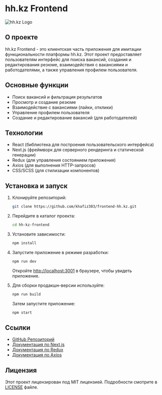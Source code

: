 # hh.kz Frontend

![hh.kz Logo](https://upload.wikimedia.org/wikipedia/commons/1/15/HH_logo.png)

## О проекте

hh.kz Frontend - это клиентская часть приложения для имитации функциональности платформы hh.kz. Этот проект предоставляет пользователям интерфейс для поиска вакансий, создания и редактирования резюме, взаимодействия с вакансиями и работодателями, а также управления профилем пользователя.

## Основные функции

- Поиск вакансий и фильтрация результатов
- Просмотр и создание резюме
- Взаимодействие с вакансиями (лайки, отклики)
- Управление профилем пользователя
- Создание и редактирование вакансий (для работодателей)

## Технологии

- React (библиотека для построения пользовательского интерфейса)
- Next.js (фреймворк для серверного рендеринга и статической генерации)
- Redux (для управления состоянием приложения)
- Axios (для выполнения HTTP-запросов)
- CSS/SCSS (для стилизации компонентов)

## Установка и запуск

1. Клонируйте репозиторий:

    ```bash
    git clone https://github.com/khafiz303/frontend-hh.kz.git
    ```

2. Перейдите в каталог проекта:

    ```bash
    cd hh-kz-frontend
    ```

3. Установите зависимости:

    ```bash
    npm install
    ```

4. Запустите приложение в режиме разработки:

    ```bash
    npm run dev
    ```

   Откройте [http://localhost:3001](http://localhost:3001) в браузере, чтобы увидеть приложение.

5. Для сборки продакшн-версии используйте:

    ```bash
    npm run build
    ```

   Затем запустите приложение:

    ```bash
    npm start
    ```

## Ссылки

- [GitHub Репозиторий](https://github.com/khafiz303/frontend-hh.kz.git)
- [Документация по Next.js](https://nextjs.org/docs)
- [Документация по Redux](https://redux.js.org/)
- [Документация по Axios](https://axios-http.com/docs/intro)

## Лицензия

Этот проект лицензирован под MIT лицензией. Подробности смотрите в [LICENSE](LICENSE) файле.
